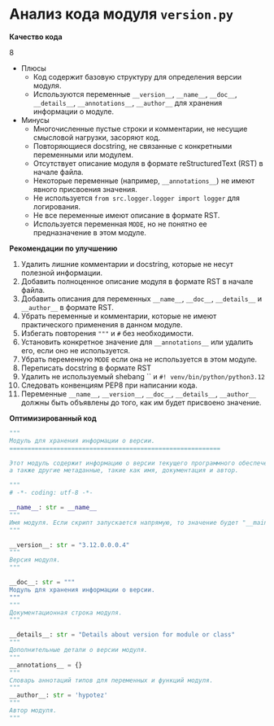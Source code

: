# Анализ кода модуля `version.py`

**Качество кода**

8
-  Плюсы
    - Код содержит базовую структуру для определения версии модуля.
    - Используются переменные `__version__`, `__name__`, `__doc__`, `__details__`, `__annotations__`, `__author__` для хранения информации о модуле.
-  Минусы
    -  Многочисленные пустые строки и комментарии, не несущие смысловой нагрузки, засоряют код.
    -  Повторяющиеся docstring, не связанные с конкретными переменными или модулем.
    -  Отсутствует описание модуля в формате reStructuredText (RST) в начале файла.
    -  Некоторые переменные (например, `__annotations__`) не имеют явного присвоения значения.
    -  Не используется `from src.logger.logger import logger` для логирования.
    -  Не все переменные имеют описание в формате RST.
    -  Используется переменная `MODE`, но не понятно ее предназначение в этом модуле.

**Рекомендации по улучшению**

1.  Удалить лишние комментарии и docstring, которые не несут полезной информации.
2.  Добавить полноценное описание модуля в формате RST в начале файла.
3.  Добавить описания для переменных `__name__`, `__doc__`, `__details__` и `__author__` в формате RST.
4.  Убрать переменные и комментарии, которые не имеют практического применения в данном модуле.
5.  Избегать повторения `"""` и  `#` без необходимости.
6.  Установить конкретное значение для `__annotations__` или удалить его, если оно не используется.
7.  Убрать переменную `MODE` если она не используется в этом модуле.
8.  Переписать docstring в формате RST
9.  Удалить не используемый shebang `` и `#! venv/bin/python/python3.12`
10. Следовать конвенциям PEP8 при написании кода.
11. Переменные `__name__`, `__version__`, `__doc__`, `__details__`, `__author__` должны быть объявлены до того, как им будет присвоено значение.

**Оптимизированный код**

```python
"""
Модуль для хранения информации о версии.
==========================================================

Этот модуль содержит информацию о версии текущего программного обеспечения,
а также другие метаданные, такие как имя, документация и автор.

"""
# -*- coding: utf-8 -*-

__name__: str = __name__
"""
Имя модуля. Если скрипт запускается напрямую, то значение будет "__main__".
"""

__version__: str = "3.12.0.0.0.4"
"""
Версия модуля.
"""

__doc__: str = """
Модуль для хранения информации о версии.
"""
"""
Документационная строка модуля.
"""

__details__: str = "Details about version for module or class"
"""
Дополнительные детали о версии модуля.
"""
__annotations__ = {}
"""
Словарь аннотаций типов для переменных и функций модуля.
"""
__author__: str = 'hypotez'
"""
Автор модуля.
"""
```